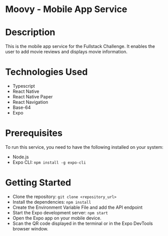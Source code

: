 # Moovy - Mobile App Service
# Description
This is the mobile app service for the Fullstack Challenge. It enables the user to add movie reviews and displays movie information.

# Technologies Used
* Typescript
* React Native
* React Native Paper
* React Navigation
* Base-64
* Expo

# Prerequisites
To run this service, you need to have the following installed on your system:
* Node.js
* Expo CLI: `npm install -g expo-cli`

# Getting Started
* Clone the repository: `git clone <repository_url>`
* Install the dependencies: `npm install`
* Create the Environment Variable File and add the API endpoint
* Start the Expo development server: `npm start`
* Open the Expo app on your mobile device.
* Scan the QR code displayed in the terminal or in the Expo DevTools browser window.
